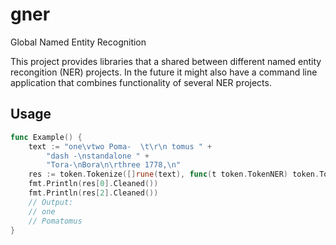 # gner

Global Named Entity Recognition

This project provides libraries that a shared between different named entity
recongition (NER) projects. In the future it might also have a command line
application that combines functionality of several NER projects.

## Usage

```go
func Example() {
	text := "one\vtwo Poma-  \t\r\n tomus " +
		"dash -\nstandalone " +
		"Tora-\nBora\n\rthree 1778,\n"
	res := token.Tokenize([]rune(text), func(t token.TokenNER) token.TokenNER { return t })
	fmt.Println(res[0].Cleaned())
	fmt.Println(res[2].Cleaned())
	// Output:
	// one
	// Pomatomus
}
```
